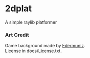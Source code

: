 # 2dplat
A simple raylib platformer

### Art Credit
Game background made by
[Edermuniz](https://edermunizz.itch.io/).<br />
License in docs/License.txt.
